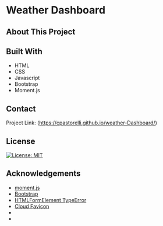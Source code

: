 # Weather Dashboard

## About This Project

## Built With
- HTML
- CSS
- Javascript
- Bootstrap
- Moment.js

## Contact
Project Link: (https://cpastorelli.github.io/weather-Dashboard/)
## License
[![License: MIT](https://img.shields.io/badge/License-MIT-yellow.svg)](https://opensource.org/licenses/MIT)


## Acknowledgements

- [moment.js](https://momentjs.com/guides/)
- [Bootstrap](https://getbootstrap.com/docs/5.1/components/card/)
- [HTMLFormElement TypeError](https://stackoverflow.com/questions/64044214/uncaught-typeerror-cannot-read-property-value-of-null-at-htmlformelement-ano)
- [Cloud Favicon](https://thenounproject.com/term/cloud/34853/)
- []()
- []()

